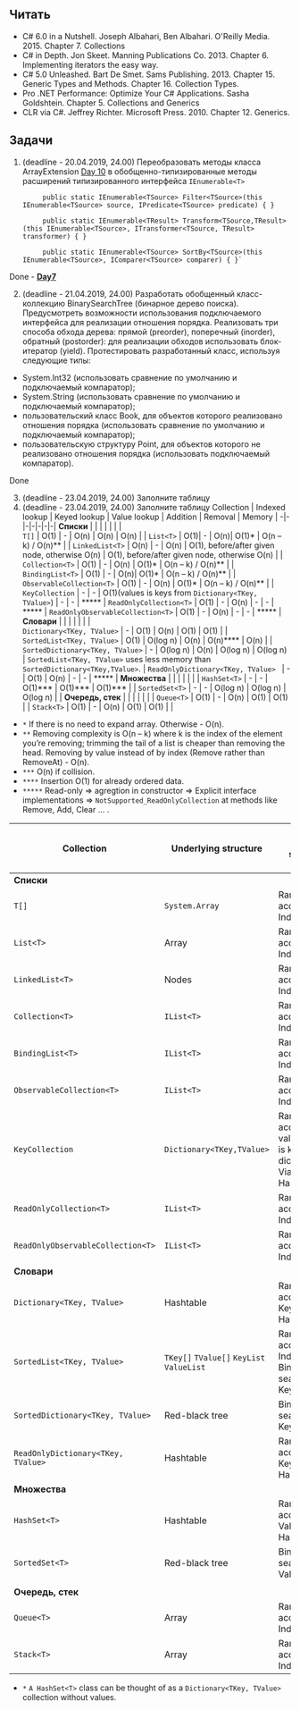 ## Читать

- C# 6.0 in a Nutshell. Joseph Albahari, Ben Albahari. O'Reilly Media. 2015.
Chapter 7. Collections
- C# in Depth. Jon Skeet. Manning Publications Co. 2013. Chapter 6. Implementing iterators the easy way.
- C# 5.0 Unleashed. Bart De Smet. Sams Publishing. 2013. Chapter 15. Generic Types and Methods. Chapter 16. Collection Types.
- Pro .NET Performance: Optimize Your C# Applications. Sasha Goldshtein. Chapter 5. Collections and Generics
- CLR via C#. Jeffrey Richter. Microsoft Press. 2010. Chapter 12. Generics.

## Задачи

1. (deadline - 20.04.2019, 24.00) Переобразовать методы класса ArrayExtension [Day 10](https://github.com/AnzhelikaKravchuk/.NET-Training.-Spring-2019/tree/master/Day%2010%20-%2009.04.2019)
 в обобщенно-типизированные методы расширений типизированного интерфейса `IEnumerable<T>`
      
            public static IEnumerable<TSource> Filter<TSource>(this IEnumerable<TSource> source, IPredicate<TSource> predicate) { }
            
            public static IEnumerable<TResult> Transform<TSource,TResult>(this IEnumerable<TSource>, ITransformer<TSource, TResult> transformer) { }
            
            public static IEnumerable<TSource> SortBy<TSource>(this IEnumerable<TSource>, IComparer<TSource> comparer) { }`

Done - [**Day7**](https://github.com/arinkarus/NET1.S.2019.Chemrukova.07)  

2. (deadline - 21.04.2019, 24.00) Разработать обобщенный класс-коллекцию BinarySearchTree (бинарное дерево поиска). Предусмотреть возможности использования подключаемого интерфейса для реализации отношения порядка. Реализовать три способа обхода дерева: прямой (preorder), поперечный (inorder), обратный (postorder): для реализации обходов использовать блок-итератор (yield). Протестировать разработанный класс, используя следующие типы:
  - System.Int32 (использовать сравнение по умолчанию и подключаемый компаратор);
  - System.String (использовать сравнение по умолчанию и подключаемый компаратор);
  - пользовательский класс Book, для объектов которого реализовано отношения порядка (использовать сравнение по умолчанию и подключаемый компаратор);
  - пользовательскую структуру Point, для объектов которого не реализовано отношения порядка (использовать подключаемый компаратор).
  
Done

3. (deadline - 23.04.2019, 24.00) Заполните таблицу
3. (deadline - 23.04.2019, 24.00) Заполните таблицу
Collection | Indexed lookup | Keyed lookup | Value lookup | Addition | Removal | Memory | 
-|-|-|-|-|-|-|
**Списки** | | | | | | |  
`T[]` | O(1) | - | O(n) | O(n) | O(n) | |
`List<T>` | O(1)| - | O(n)| O(1)* | O(n – k) / O(n)** | |
`LinkedList<T>` | O(n) | - | O(n) | O(1), before/after given node, otherwise O(n) | O(1), before/after given node, otherwise O(n) | |
`Collection<T>` | O(1) | - | O(n) | O(1)* | O(n – k) / O(n)** | |
`BindingList<T>` | O(1) | - | O(n)| O(1)* | O(n – k) / O(n)** | |
`ObservableCollection<T>` | O(1) | - | O(n) | O(1)* | O(n – k) / O(n)** | |
`KeyCollection`  | - | - | O(1)(values is keys from `Dictionary<TKey, TValue>`) | - | - | ***** |
`ReadOnlyCollection<T>`  | O(1) | - | O(n) | - | - | ***** |
`ReadOnlyObservableCollection<T>`  | O(1) | - | O(n)  | - | - | ***** |
**Словари** | | | | | | |  
`Dictionary<TKey, TValue>` | - | O(1) | O(n) | O(1) | O(1) | | 
`SortedList<TKey, TValue>` | O(1) | O(log n) | O(n) | O(n)**** | O(n) | | 
`SortedDictionary<TKey, TValue>` | - | O(log n) | O(n) | O(log n) | O(log n) | `SortedList<TKey, TValue>` uses less memory than `SortedDictionary<TKey,TValue>`. |
`ReadOnlyDictionary<TKey, TValue> `  | - | O(1) | O(n) | - | - | ***** |
**Множества** | | | | | | | 
`HashSet<T>` | - | - | 	O(1)*** | O(1)*** | O(1)*** | | 
`SortedSet<T>` | - | - | O(log n) | O(log n) | O(log n) | | 
**Очередь, стек** | | | | | | | 
`Queue<T>` | O(1) | - | O(n) | O(1) | O(1) | | 
`Stack<T>` | O(1) | - | O(n) | O(1) | O(1) | |

* `*` If there is no need to expand array. Otherwise - O(n).
* `**` Removing complexity is O(n – k) where k is the index of the element you’re removing; trimming
the tail of a list is cheaper than removing the head. Removing by value instead of by index (Remove rather than
RemoveAt) - O(n).
* `***` O(n) if collision.
* `****` Insertion O(1) for already ordered data.
* `*****` Read-only => agregtion in constructor => Explicit interface implementations => `NotSupported_ReadOnlyCollection` at methods like Remove, Add, Clear ... .

Collection | Underlying structure | Lookup strategy | Ordering | Contiguous storage | Data access | Exposes Key & Value collection | 
-|-|-|-|-|-|-|
**Списки** | | | | | | |  
`T[]` | `System.Array` | Random access(O(1) Index) | No | Yes | Random access(O(1) Index) | No |
`List<T>` | Array | Random access(O(1) Index) | No | Yes | Random access(O(1) Index) | No |
`LinkedList<T>` | Nodes | Random access(O(1) Index) | No | No | Sequential access | No |
`Collection<T>` | `IList<T>` | Random access(O(1) Index) | No | Yes | Random access(O(1) Index) | No |
`BindingList<T>` | `IList<T>` | Random access(O(1) Index) | No | Yes | Random access(O(1) Index) | No |
`ObservableCollection<T>`  | `IList<T>` | Random access(O(1) Index) | No | Yes | Random access(O(1) Index) | No |
`KeyCollection`  | `Dictionary<TKey,TValue>` | Random access(O(1) value which is key of dictionary) Via Hashtable | No | Random access(O(1) value) | Yes. (values is keys from `Dictionary<TKey, TValue>`) |
`ReadOnlyCollection<T>`  | `IList<T>` | Random access(O(1) Index) | No | Yes | Random access(O(1) Index) | No |
`ReadOnlyObservableCollection<T>` | `IList<T>` | Random access(O(1) Index) | No | Yes | Random access(O(1) Index) | No |
**Словари** | | | | | | | 
`Dictionary<TKey, TValue>` | Hashtable | Random access(O(1) Key) Via Hashtable | No | No | Random access(O(1) Key) | Yes |  
`SortedList<TKey, TValue>` | `TKey[]` `TValue[]` `KeyList` `ValueList` | Random access(O(1) Index) or Binary search(log(n) Key) | Sorted | Yes | Random access(O(1) Index) or Binary search(log(n) Key) | Yes |
`SortedDictionary<TKey, TValue>` | Red-black tree | Binary search(log(n) Key) | Sorted | No | Binary search(log(n) Key) | Yes |
`ReadOnlyDictionary<TKey, TValue>`  | Hashtable | Random access(O(1) Key) Via Hashtable | No | No | Random access(O(1) Key) | Yes |
**Множества** | | | | | | | 
`HashSet<T>` | Hashtable | Random access(O(1) Value*) Via Hashtable | No | No | Random access(O(1) Value*) | No | 
`SortedSet<T>` | Red-black tree | Binary search(log(n) Value) | Sorted | No | Binary search(log(n) Value) | No | 
| | | | | | | 
**Очередь, стек** | | | | | | | 
`Queue<T>` | Array | Random access(O(1) Index) | No | Yes | Random access(O(1) Index), Pop() | No | 
`Stack<T>` | Array | Random access(O(1) Index) | No | Yes | Random access(O(1) Index), Pop() | No | 

* `*` `A HashSet<T>` class can be thought of as a `Dictionary<TKey, TValue>` collection without values.
